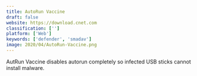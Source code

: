 ```yaml
---
title: AutoRun Vaccine
draft: false 
website: https://download.cnet.com
classification: ['']
platform: ['Web']
keywords: ['defender', 'smadav']
image: 2020/04/AutoRun-Vaccine.png
---
```

AutRun Vaccine disables autorun completely so infected USB sticks cannot install malware.